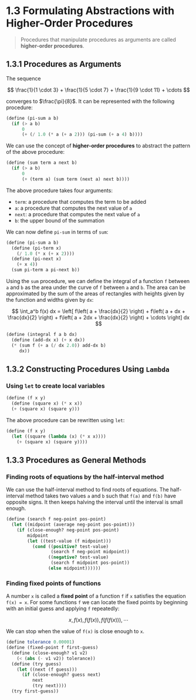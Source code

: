 # 1.3 Formulating Abstractions with Higher-Order Procedures

> Procedures that manipulate procedures as arguments are called **higher-order procedures**.

## 1.3.1 Procedures as Arguments

The sequence

$$ \frac{1}{1 \cdot 3} + \frac{1}{5 \cdot 7} + \frac{1}{9 \cdot 11} + \cdots $$

converges to $\frac{\pi}{8}$. It can be represented with the following procedure:

```scheme
(define (pi-sum a b)
  (if (> a b)
      0
      (+ (/ 1.0 (* a (+ a 2))) (pi-sum (+ a 4) b))))
```

We can use the concept of **higher-order procedures** to abstract the pattern of the above procedure:

```scheme
(define (sum term a next b)
  (if (> a b)
      0
      (+ (term a) (sum term (next a) next b))))
```

The above procedure takes four arguments:

- `term`: a procedure that computes the term to be added
- `a`: a procedure that computes the next value of `a`
- `next`: a procedure that computes the next value of `a`
- `b`: the upper bound of the summation

We can now define `pi-sum` in terms of `sum`:

```scheme
(define (pi-sum a b)
  (define (pi-term x)
    (/ 1.0 (* x (+ x 2))))
  (define (pi-next x)
    (+ x 4))
  (sum pi-term a pi-next b))
```

Using the `sum` procedure, we can define the integral of a function `f` between `a` and `b` as the area under the curve of `f` between `a` and `b`. The area can be approximated by the sum of the areas of rectangles with heights given by the function and widths given by `dx`:

$$ \int_a^b f(x) dx = \left[ f\left( a + \frac{dx}{2} \right) + f\left( a + dx + \frac{dx}{2} \right) + f\left( a + 2dx + \frac{dx}{2} \right) + \cdots \right] dx $$

```scheme
(define (integral f a b dx)
  (define (add-dx x) (+ x dx))
  (* (sum f (+ a (/ dx 2.0)) add-dx b)
     dx))
```

## 1.3.2 Constructing Procedures Using `Lambda`

### Using `let` to create local variables

```scheme
(define (f x y)
  (define (square x) (* x x))
  (+ (square x) (square y)))
```

The above procedure can be rewritten using `let`:

```scheme
(define (f x y)
  (let ((square (lambda (x) (* x x))))
    (+ (square x) (square y))))
```

## 1.3.3 Procedures as General Methods

### Finding roots of equations by the half-interval method

We can use the half-interval method to find roots of equations. The half-interval method takes two values `a` and `b` such that `f(a)` and `f(b)` have opposite signs. It then keeps halving the interval until the interval is small enough.

```scheme
(define (search f neg-point pos-point)
  (let ((midpoint (average neg-point pos-point)))
    (if (close-enough? neg-point pos-point)
        midpoint
        (let ((test-value (f midpoint)))
          (cond ((positive? test-value)
                 (search f neg-point midpoint))
                ((negative? test-value)
                 (search f midpoint pos-point))
                (else midpoint))))))
```

### Finding fixed points of functions

A number `x` is called a **fixed point** of a function `f` if `x` satisfies the equation `f(x) = x`. For some functions `f` we can locate the fixed points by beginning with an initial guess and applying `f` repeatedly:

$$ x, f(x), f(f(x)), f(f(f(x))), \cdots $$

We can stop when the value of `f(x)` is close enough to `x`.

```scheme
(define tolerance 0.00001)
(define (fixed-point f first-guess)
  (define (close-enough? v1 v2)
    (< (abs (- v1 v2)) tolerance))
  (define (try guess)
    (let ((next (f guess)))
      (if (close-enough? guess next)
          next
          (try next))))
  (try first-guess))
```